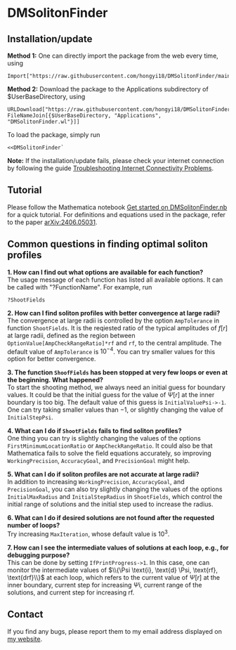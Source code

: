 # DMSolitonFinder

## Installation/update

**Method 1:** One can directly import the package from the web every time, using
```
Import["https://raw.githubusercontent.com/hongyi18/DMSolitonFinder/main/DMSolitonFinder.wl"]
```

**Method 2:** Download the package to the Applications subdirectory of $UserBaseDirectory, using
```
URLDownload["https://raw.githubusercontent.com/hongyi18/DMSolitonFinder/main/DMSolitonFinder.wl", FileNameJoin[{$UserBaseDirectory, "Applications", "DMSolitonFinder.wl"}]]
```
To load the package, simply run
```
<<DMSolitonFinder`
```

**Note:** If the installation/update fails, please check your internet connection by following the guide [Troubleshooting Internet Connectivity Problems](https://reference.wolfram.com/language/tutorial/TroubleshootingInternetConnectivity.html).

## Tutorial
Please follow the Mathematica notebook [Get started on DMSolitonFinder.nb](https://github.com/hongyi18/DMSolitonFinder/blob/main/Get%20started%20on%20DMSolitonFinder.nb) for a quick tutorial. For definitions and equations used in the package, refer to the paper [arXiv:2406.05031](https://arxiv.org/abs/2406.05031).

## Common questions in finding optimal soliton profiles
**1. How can I find out what options are available for each function?** <br>
The usage message of each function has listed all available options. It can be called with "?FunctionName". For example, run 
```
?ShootFields
```

**2. How can I find soliton profiles with better convergence at large radii?** <br>
The convergence at large radii is controlled by the option `AmpTolerance` in function `ShootFields`. It is the reqiested ratio of the typical amplitudes of $f[r]$ at large radii, defined as the region between `OptionValue[AmpCheckRangeRatio]*rf` and `rf`, to the central amplitude. The default value of `AmpTolerance` is $10^{-4}$. You can try smaller values for this option for better convergence.

**3. The function `ShoofFields` has been stopped at very few loops or even at the beginning. What happened?** <br>
To start the shooting method, we always need an initial guess for boundary values. It could be that the initial guess for the value of $\Psi[r]$ at the inner boundary is too big. The default value of this guess is `InitialValuePsi->-1`. One can try taking smaller values than $-1$, or slightly changing the value of `InitialStepPsi`.

**4. What can I do if ``ShootFields`` fails to find soliton profiles?** <br>
One thing you can try is slightly changing the values of the options ``FirstMinimumLocationRatio`` or ``AmpCheckRangeRatio``. It could also be that Mathematica fails to solve the field equations accurately, so improving ``WorkingPrecision``, ``AccuracyGoal``, and ``PrecisionGoal`` might help.

**5. What can I do if soliton profiles are not accurate at large radii?** <br>
In addition to increasing ``WorkingPrecision``, ``AccuracyGoal``, and ``PrecisionGoal``, you can also try slightly changing the values of the options ``InitialMaxRadius`` and ``InitialStepRadius`` in ``ShootFields``, which control the initial range of solutions and the initial step used to increase the radius.

**6. What can I do if desired solutions are not found after the requested number of loops?** <br>
Try increasing `MaxIteration`, whose default value is $10^{3}$.

**7. How can I see the intermediate values of solutions at each loop, e.g., for debugging purpose?** <br>
This can be done by setting ``IfPrintProgress->1``. In this case, one can monitor the intermediate values of $\\{\Psi \text{i}, \text{d} \Psi, \text{rf}, \text{drf}\\}$ at each loop, which refers to the current value of $\Psi[r]$ at the inner boundary, current step for increasing $\Psi \text{i}$, current range of the solutions, and current step for increasing $\text{rf}$.

## Contact
If you find any bugs, please report them to my email address displayed on [my website](https://hongyi18.github.io/).
